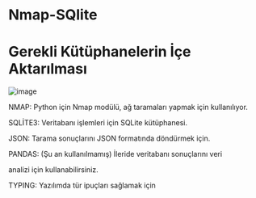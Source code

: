 # Nmap-SQlite

# Gerekli Kütüphanelerin İçe Aktarılması

![image](https://github.com/user-attachments/assets/ce885720-230f-4acb-8638-d491fdb55927)


NMAP: Python için Nmap modülü, ağ taramaları yapmak için kullanılıyor.

SQLİTE3: Veritabanı işlemleri için SQLite kütüphanesi.

JSON: Tarama sonuçlarını JSON formatında döndürmek için.

PANDAS: (Şu an kullanılmamış) İleride veritabanı sonuçlarını veri 

analizi için kullanabilirsiniz.

TYPING: Yazılımda tür ipuçları sağlamak için
